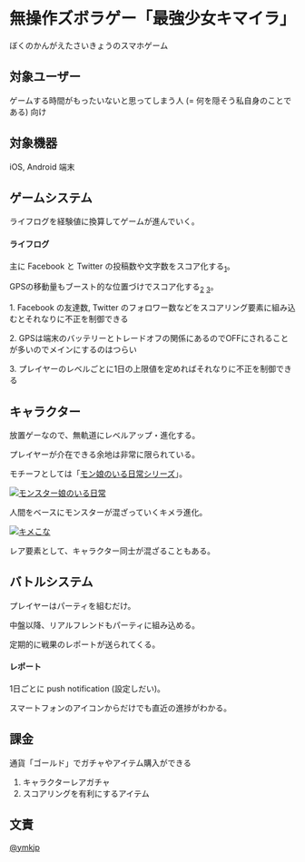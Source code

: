 無操作ズボラゲー「最強少女キマイラ」
===

ぼくのかんがえたさいきょうのスマホゲーム


## 対象ユーザー
ゲームする時間がもったいないと思ってしまう人 (= 何を隠そう私自身のことである) 向け


## 対象機器
iOS, Android 端末


## ゲームシステム

ライフログを経験値に換算してゲームが進んでいく。

#### ライフログ
主に Facebook と Twitter の投稿数や文字数をスコア化する<sub>[1](#1)</sub>。

GPSの移動量もブースト的な位置づけでスコア化する<sub>[2](#2)</sub> <sub>[3](#3)</sub>。

<a name="1">1.</a> Facebook の友達数, Twitter のフォロワー数などをスコアリング要素に組み込むとそれなりに不正を制御できる

<a name="2">2.</a> GPSは端末のバッテリーとトレードオフの関係にあるのでOFFにされることが多いのでメインにするのはつらい

<a name="3">3.</a> プレイヤーのレベルごとに1日の上限値を定めればそれなりに不正を制御できる


## キャラクター
放置ゲーなので、無軌道にレベルアップ・進化する。

プレイヤーが介在できる余地は非常に限られている。

モチーフとしては「[モン娘のいる日常シリーズ](http://www.amazon.co.jp/s/?_encoding=UTF8&camp=1207&creative=8415&linkCode=shr&tag=m0b55-22&_mk_ja_JP=%E3%82%AB%E3%82%BF%E3%82%AB%E3%83%8A&url=search-alias%3Daps&field-keywords=%E3%83%A2%E3%83%B3%E3%82%B9%E3%82%BF%E3%83%BC%E5%A8%98%E3%81%AE%E3%81%84%E3%82%8B%E6%97%A5%E5%B8%B8&sprefix=%E3%83%A2%E3%83%B3%E3%82%B9%E3%82%BF%E3%83%BC%E5%A8%98%E3%81%AE%E3%81%84%E3%82%8B%E6%97%A5%E5%B8%B8%2Caps%2C224&rh=i%3Aaps%2Ck%3A%E3%83%A2%E3%83%B3%E3%82%B9%E3%82%BF%E3%83%BC%E5%A8%98%E3%81%AE%E3%81%84%E3%82%8B%E6%97%A5%E5%B8%B8)」。

[![モンスター娘のいる日常](http://www.comic-ryu.jp/_monmusu/img/main.png)](http://dic.nicovideo.jp/id/4731381)

人間をベースにモンスターが混ざっていくキメラ進化。

[![キメこな](http://30.media.tumblr.com/tumblr_lkdzv51xjv1qz76r7o1_400.jpg)](http://dic.pixiv.net/a/%E3%82%AD%E3%83%A1%E3%81%93%E3%81%AA)

レア要素として、キャラクター同士が混ざることもある。


## バトルシステム
プレイヤーはパーティを組むだけ。

中盤以降、リアルフレンドもパーティに組み込める。

定期的に戦果のレポートが送られてくる。


#### レポート

1日ごとに push notification (設定しだい)。

スマートフォンのアイコンからだけでも直近の進捗がわかる。


## 課金
通貨「ゴールド」でガチャやアイテム購入ができる

1. キャラクターレアガチャ
2. スコアリングを有利にするアイテム


## 文責
<a href="http://twitter.com/ymkjp">@ymkjp</a></adress>
